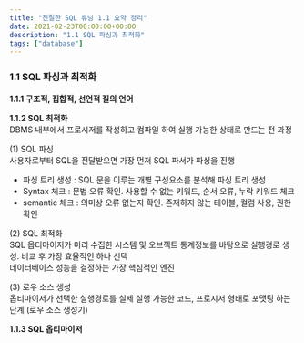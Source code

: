 ```yaml
---
title: "친절한 SQL 튜닝 1.1 요약 정리"
date: 2021-02-23T00:00:00+00:00
description: "1.1 SQL 파싱과 최적화"
tags: ["database"]
---
```


### **1.1 SQL 파싱과 최적화**  

**1.1.1 구조적, 집합적, 선언적 질의 언어**  

**1.1.2 SQL 최적화**  
DBMS 내부에서 프로시저를 작성하고 컴파일 하여 실행 가능한 상태로 만드는 전 과정
  
(1) SQL 파싱  
사용자로부터 SQL을 전달받으면 가장 먼저 SQL 파서가 파싱을 진행  
- 파싱 트리 생성 : SQL 문을 이루는 개별 구성요소를 분석해 파싱 트리 생성  
- Syntax 체크 : 문법 오류 확인. 사용할 수 없는 키워드, 순서 오류, 누락 키워드 체크  
- semantic 체크 : 의미상 오류 없는지 확인. 존재하지 않는 테이블, 컬럼 사용, 권한 확인  

(2) SQL 최적화  
SQL 옵티마이저가 미리 수집한 시스템 및 오브젝트 통계정보를 바탕으로 실행경로 생성. 비교 후 가장 효율적인 하나 선택  
데이터베이스 성능을 결정하는 가장 핵심적인 엔진  

(3) 로우 소스 생성  
옵티마이저가 선택한 실행경로를 실제 실행 가능한 코드, 프로시저 형태로 포맷팅 하는 단계 (로우 소스 생성기)  

**1.1.3 SQL 옵티마이저**
